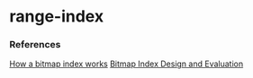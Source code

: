 # range-index

### References

[How a bitmap index works](https://richardstartin.github.io/posts/how-a-bitmap-index-works)
[Bitmap Index Design and Evaluation](https://www.comp.nus.edu.sg/~chancy/sigmod98.pdf)
